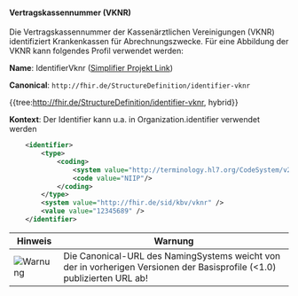#### Vertragskassennummer (VKNR)

Die Vertragskassennummer der Kassenärztlichen Vereinigungen (VKNR) identifiziert Krankenkassen für Abrechnungszwecke. Für eine Abbildung der VKNR kann folgendes Profil verwendet werden:

**Name**: IdentifierVknr ([Simplifier Projekt Link](https://simplifier.net/resolve?canonical=http://fhir.de/StructureDefinition/identifier-vknr&scope=de.basisprofil.r4@1.5.0))

**Canonical**: `http://fhir.de/StructureDefinition/identifier-vknr`

{{tree:http://fhir.de/StructureDefinition/identifier-vknr, hybrid}}

**Kontext**: Der Identifier kann u.a. in Organization.identifier verwendet werden

```xml
    <identifier>
        <type>
            <coding>
                <system value="http://terminology.hl7.org/CodeSystem/v2-0203"/>
                <code value="NIIP"/>
            </coding>
        </type>
        <system value="http://fhir.de/sid/kbv/vknr" />
        <value value="12345689" />
    </identifier>
```

| Hinweis | Warnung |
|---------|---------------------|
|![Warnung](https://wiki.hl7.de/images/thumb/Attention_icon.svg/100px-Attention_icon.svg.png)| Die Canonical-URL des NamingSystems weicht von der in vorherigen Versionen der Basisprofile (<1.0) publizierten URL ab! |

